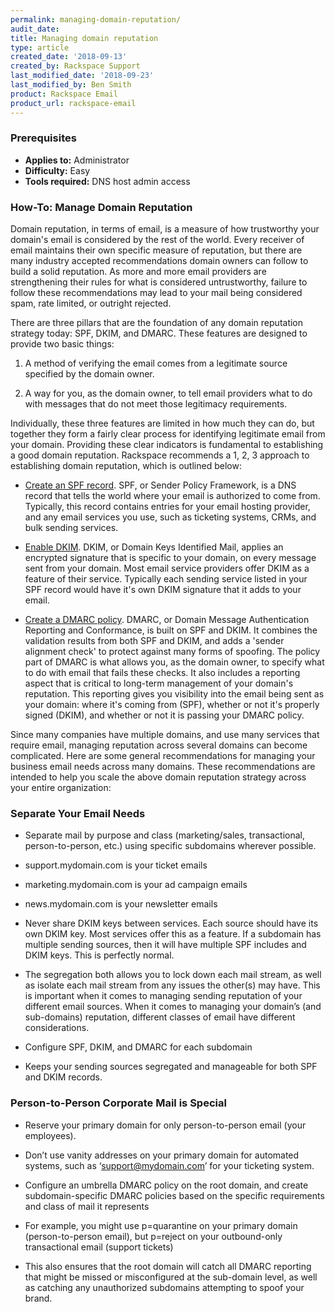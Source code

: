 ```yaml
---
permalink: managing-domain-reputation/
audit_date:
title: Managing domain reputation
type: article
created_date: '2018-09-13'
created_by: Rackspace Support
last_modified_date: '2018-09-23'
last_modified_by: Ben Smith
product: Rackspace Email
product_url: rackspace-email
---
```



### Prerequisites

- **Applies to:** Administrator
- **Difficulty:** Easy
- **Tools required:** DNS host admin access

### How-To: Manage Domain Reputation

Domain reputation, in terms of email, is a measure of how trustworthy your domain's email is considered by the rest of the world. Every receiver of email maintains their own specific measure of reputation, but there are many industry accepted recommendations domain owners can follow to build a solid reputation. As more and more email providers are strengthening their rules for what is considered untrustworthy, failure to follow these recommendations may lead to your mail being considered spam, rate limited, or outright rejected.



There are three pillars that are the foundation of any domain reputation strategy today: SPF, DKIM, and DMARC. These features are designed to provide two basic things:

1. A method of verifying the email comes from a legitimate source specified by the domain owner.

2. A way for you, as the domain owner, to tell email providers what to do with messages that do not meet those legitimacy requirements.



Individually, these three features are limited in how much they can do, but together they form a fairly clear process for identifying legitimate email from your domain. Providing these clear indicators is fundamental to establishing a good domain reputation. Rackspace recommends a 1, 2, 3 approach to establishing domain reputation, which is outlined below:

  - [Create an SPF record](/how-to/create-an-spf-policy). SPF, or Sender Policy Framework, is a DNS record that tells the world where your email is authorized to come from. Typically, this record contains entries for your email hosting provider, and any email services you use, such as ticketing systems, CRMs, and bulk sending services.

  - [Enable DKIM](/how-to/enable-dkim-in-the-cloud-office-control-panel). DKIM, or Domain Keys Identified Mail, applies an encrypted signature that is specific to your domain, on every message sent from your domain. Most email service providers offer DKIM as a feature of their service. Typically each sending service listed in your SPF record would have it's own DKIM signature that it adds to your email.

  - [Create a DMARC policy](/how-to/create-a-dmarc-policy). DMARC, or Domain Message Authentication Reporting and Conformance, is built on SPF and DKIM. It combines the validation results from both SPF and DKIM, and adds a 'sender alignment check' to protect against many forms of spoofing. The policy part of DMARC is what allows you, as the domain owner, to specify what to do with email that fails these checks. It also includes a reporting aspect that is critical to long-term management of your domain's reputation. This reporting gives you visibility into the email being sent as your domain: where it's coming from (SPF), whether or not it's properly signed (DKIM), and whether or not it is passing your DMARC policy.



Since many companies have multiple domains, and use many services that require email, managing reputation across several domains can become complicated. Here are some general recommendations for managing your business email needs across many domains. These recommendations are intended to help you scale the above domain reputation strategy across your entire organization:



### Separate Your Email Needs

  - Separate mail by purpose and class (marketing/sales, transactional, person-to-person, etc.) using specific subdomains wherever possible.

  - support.mydomain.com is your ticket emails

  - marketing.mydomain.com is your ad campaign emails

  - news.mydomain.com is your newsletter emails

  - Never share DKIM keys between services. Each source should have its own DKIM key. Most services offer this as a feature. If a subdomain has multiple sending sources, then it will have multiple SPF includes and DKIM keys. This is perfectly normal.

  - The segregation both allows you to lock down each mail stream, as well as isolate each mail stream from any issues the other(s) may have. This is important when it comes to managing sending reputation of your different email sources. When it comes to managing your domain’s (and sub-domains) reputation, different classes of email have different considerations.

  - Configure SPF, DKIM, and DMARC for each subdomain

  - Keeps your sending sources segregated and manageable for both SPF and DKIM records.



### Person-to-Person Corporate Mail is Special

  - Reserve your primary domain for only person-to-person email (your employees).

  - Don’t use vanity addresses on your primary domain for automated systems, such as ‘support@mydomain.com’ for your ticketing system.

  - Configure an umbrella DMARC policy on the root domain, and create subdomain-specific DMARC policies based on the specific requirements and class of mail it represents

  - For example, you might use p=quarantine on your primary domain (person-to-person email), but p=reject on your outbound-only transactional email (support tickets)

  - This also ensures that the root domain will catch all DMARC reporting that might be missed or misconfigured at the sub-domain level, as well as catching any unauthorized subdomains attempting to spoof your brand.
